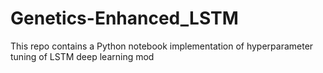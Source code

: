 # Genetics-Enhanced_LSTM
This repo contains a Python notebook implementation of hyperparameter tuning of LSTM deep learning mod